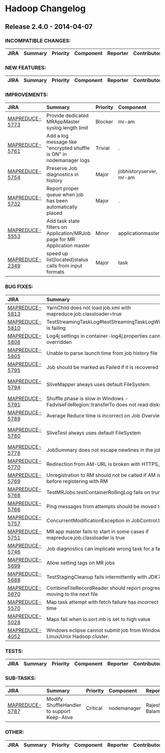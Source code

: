 
<!---
# Licensed to the Apache Software Foundation (ASF) under one
# or more contributor license agreements.  See the NOTICE file
# distributed with this work for additional information
# regarding copyright ownership.  The ASF licenses this file
# to you under the Apache License, Version 2.0 (the
# "License"); you may not use this file except in compliance
# with the License.  You may obtain a copy of the License at
#
#     http://www.apache.org/licenses/LICENSE-2.0
#
# Unless required by applicable law or agreed to in writing, software
# distributed under the License is distributed on an "AS IS" BASIS,
# WITHOUT WARRANTIES OR CONDITIONS OF ANY KIND, either express or implied.
# See the License for the specific language governing permissions and
# limitations under the License.
-->
# Hadoop Changelog

## Release 2.4.0 - 2014-04-07

### INCOMPATIBLE CHANGES:

| JIRA | Summary | Priority | Component | Reporter | Contributor |
|:---- |:---- | :--- |:---- |:---- |:---- |


### NEW FEATURES:

| JIRA | Summary | Priority | Component | Reporter | Contributor |
|:---- |:---- | :--- |:---- |:---- |:---- |


### IMPROVEMENTS:

| JIRA | Summary | Priority | Component | Reporter | Contributor |
|:---- |:---- | :--- |:---- |:---- |:---- |
| [MAPREDUCE-5773](https://issues.apache.org/jira/browse/MAPREDUCE-5773) | Provide dedicated MRAppMaster syslog length limit |  Blocker | mr-am | Gera Shegalov | Gera Shegalov |
| [MAPREDUCE-5761](https://issues.apache.org/jira/browse/MAPREDUCE-5761) | Add a log message like "encrypted shuffle is ON" in nodemanager logs |  Trivial | . | Yesha Vora | Jian He |
| [MAPREDUCE-5754](https://issues.apache.org/jira/browse/MAPREDUCE-5754) | Preserve Job diagnostics in history |  Major | jobhistoryserver, mr-am | Gera Shegalov | Gera Shegalov |
| [MAPREDUCE-5732](https://issues.apache.org/jira/browse/MAPREDUCE-5732) | Report proper queue when job has been automatically placed |  Major | . | Sandy Ryza | Sandy Ryza |
| [MAPREDUCE-5553](https://issues.apache.org/jira/browse/MAPREDUCE-5553) | Add task state filters on Application/MRJob page for MR Application master |  Minor | applicationmaster | Paul Han | Paul Han |
| [MAPREDUCE-2349](https://issues.apache.org/jira/browse/MAPREDUCE-2349) | speed up list[located]status calls from input formats |  Major | task | Joydeep Sen Sarma | Siddharth Seth |


### BUG FIXES:

| JIRA | Summary | Priority | Component | Reporter | Contributor |
|:---- |:---- | :--- |:---- |:---- |:---- |
| [MAPREDUCE-5813](https://issues.apache.org/jira/browse/MAPREDUCE-5813) | YarnChild does not load job.xml with mapreduce.job.classloader=true |  Blocker | mrv2, task | Gera Shegalov | Gera Shegalov |
| [MAPREDUCE-5810](https://issues.apache.org/jira/browse/MAPREDUCE-5810) | TestStreamingTaskLog#testStreamingTaskLogWithHadoopCmd is failing |  Major | contrib/streaming | Mit Desai | Akira AJISAKA |
| [MAPREDUCE-5806](https://issues.apache.org/jira/browse/MAPREDUCE-5806) | Log4j settings in container-log4j.properties cannot be overridden |  Major | . | Eugene Koifman | Varun Vasudev |
| [MAPREDUCE-5805](https://issues.apache.org/jira/browse/MAPREDUCE-5805) | Unable to parse launch time from job history file |  Major | jobhistoryserver | Fengdong Yu | Akira AJISAKA |
| [MAPREDUCE-5795](https://issues.apache.org/jira/browse/MAPREDUCE-5795) | Job should be marked as Failed if it is recovered from commit. |  Major | . | Yesha Vora | Xuan Gong |
| [MAPREDUCE-5794](https://issues.apache.org/jira/browse/MAPREDUCE-5794) | SliveMapper always uses default FileSystem. |  Minor | test | Tsz Wo Nicholas Sze | Tsz Wo Nicholas Sze |
| [MAPREDUCE-5791](https://issues.apache.org/jira/browse/MAPREDUCE-5791) | Shuffle phase is slow in Windows - FadviseFileRegion::transferTo does not read disks efficiently |  Major | client | Nikola Vujic | Nikola Vujic |
| [MAPREDUCE-5789](https://issues.apache.org/jira/browse/MAPREDUCE-5789) | Average Reduce time is incorrect on Job Overview page |  Major | jobhistoryserver, webapps | Rushabh S Shah | Rushabh S Shah |
| [MAPREDUCE-5780](https://issues.apache.org/jira/browse/MAPREDUCE-5780) | SliveTest always uses default FileSystem |  Minor | test | Tsz Wo Nicholas Sze | Tsz Wo Nicholas Sze |
| [MAPREDUCE-5778](https://issues.apache.org/jira/browse/MAPREDUCE-5778) | JobSummary does not escape newlines in the job name |  Major | jobhistoryserver | Jason Lowe | Akira AJISAKA |
| [MAPREDUCE-5770](https://issues.apache.org/jira/browse/MAPREDUCE-5770) | Redirection from AM-URL is broken with HTTPS\_ONLY policy |  Major | . | Yesha Vora | Jian He |
| [MAPREDUCE-5769](https://issues.apache.org/jira/browse/MAPREDUCE-5769) | Unregistration to RM should not be called if AM is crashed before registering with RM |  Major | . | Rohith | Rohith |
| [MAPREDUCE-5768](https://issues.apache.org/jira/browse/MAPREDUCE-5768) | TestMRJobs.testContainerRollingLog fails on trunk |  Major | . | Zhijie Shen | Gera Shegalov |
| [MAPREDUCE-5766](https://issues.apache.org/jira/browse/MAPREDUCE-5766) | Ping messages from attempts should be moved to DEBUG |  Minor | applicationmaster | Ramya Sunil | Jian He |
| [MAPREDUCE-5757](https://issues.apache.org/jira/browse/MAPREDUCE-5757) | ConcurrentModificationException in JobControl.toList |  Major | client | Jason Lowe | Jason Lowe |
| [MAPREDUCE-5751](https://issues.apache.org/jira/browse/MAPREDUCE-5751) | MR app master fails to start in some cases if mapreduce.job.classloader is true |  Major | . | Sangjin Lee | Sangjin Lee |
| [MAPREDUCE-5746](https://issues.apache.org/jira/browse/MAPREDUCE-5746) | Job diagnostics can implicate wrong task for a failed job |  Major | jobhistoryserver | Jason Lowe | Jason Lowe |
| [MAPREDUCE-5699](https://issues.apache.org/jira/browse/MAPREDUCE-5699) | Allow setting tags on MR jobs |  Major | applicationmaster | Karthik Kambatla | Karthik Kambatla |
| [MAPREDUCE-5688](https://issues.apache.org/jira/browse/MAPREDUCE-5688) | TestStagingCleanup fails intermittently with JDK7 |  Major | . | Mit Desai | Mit Desai |
| [MAPREDUCE-5670](https://issues.apache.org/jira/browse/MAPREDUCE-5670) | CombineFileRecordReader should report progress when moving to the next file |  Minor | mrv2 | Jason Lowe | Chen He |
| [MAPREDUCE-5570](https://issues.apache.org/jira/browse/MAPREDUCE-5570) | Map task attempt with fetch failure has incorrect attempt finish time |  Major | mr-am, mrv2 | Jason Lowe | Rushabh S Shah |
| [MAPREDUCE-5028](https://issues.apache.org/jira/browse/MAPREDUCE-5028) | Maps fail when io.sort.mb is set to high value |  Critical | . | Karthik Kambatla | Karthik Kambatla |
| [MAPREDUCE-4052](https://issues.apache.org/jira/browse/MAPREDUCE-4052) | Windows eclipse cannot submit job from Windows client to Linux/Unix Hadoop cluster. |  Major | job submission | xieguiming | Jian He |


### TESTS:

| JIRA | Summary | Priority | Component | Reporter | Contributor |
|:---- |:---- | :--- |:---- |:---- |:---- |


### SUB-TASKS:

| JIRA | Summary | Priority | Component | Reporter | Contributor |
|:---- |:---- | :--- |:---- |:---- |:---- |
| [MAPREDUCE-5787](https://issues.apache.org/jira/browse/MAPREDUCE-5787) | Modify ShuffleHandler to support Keep-Alive |  Critical | nodemanager | Rajesh Balamohan | Rajesh Balamohan |


### OTHER:

| JIRA | Summary | Priority | Component | Reporter | Contributor |
|:---- |:---- | :--- |:---- |:---- |:---- |


